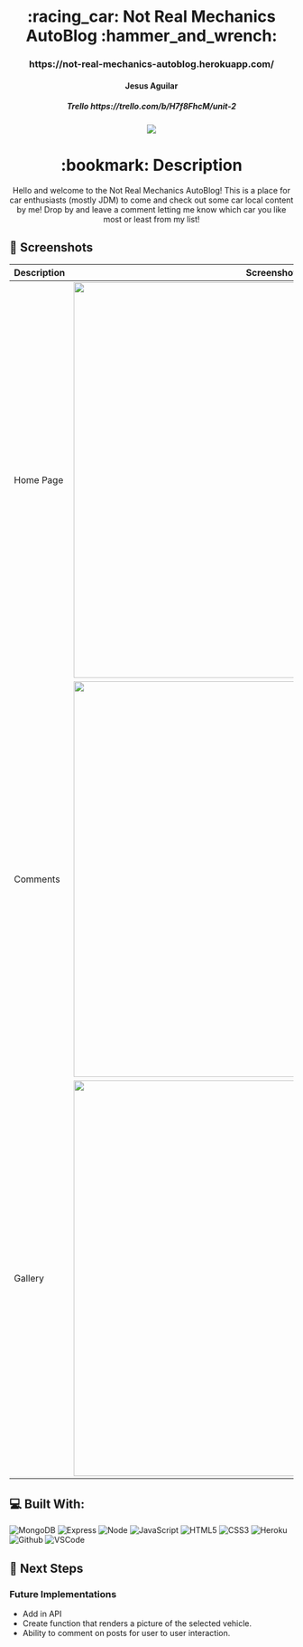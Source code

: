 <div align="center">
<h1>
:racing_car: Not Real Mechanics AutoBlog :hammer_and_wrench:
</h1>

<h3>https://not-real-mechanics-autoblog.herokuapp.com/</h3>

<h4>Jesus Aguilar</h4>

<h5>Trello
https://trello.com/b/H7f8FhcM/unit-2
</h5>


<a href="https://www.linkedin.com/in/jesusaguilarvf39/" target="_blank">
<img 
  src="https://img.shields.io/badge/-jesusaguilarvf39-blue?style=flat&logo=Linkedin&logoColor=white">
</a>

 <h1>:bookmark: Description</h1>

<p>
Hello and welcome to the Not Real Mechanics AutoBlog! This is a place for car enthusiasts (mostly JDM) to come and check out some car local content by me! Drop by and leave a comment letting me know which car you like most or least from my list!
</p>

</div>

## :camera_flash: Screenshots
| Description | Screenshot |
|------------ | ------------|
| Home Page | <img src="https://imgur.com/sTbJtNh.png" width="700"> |
| Comments| <img src="https://imgur.com/JjuVsBL.png" width="700"> |
| Gallery | <img src="https://imgur.com/yKXZs4F.png" width="700"> |

## :computer: Built With:
![MongoDB](https://img.shields.io/badge/-MongoDB-333?style=flat&logo=mongodb)
![Express](https://img.shields.io/badge/-Express-333?style=flat&logo=express)
![Node](https://img.shields.io/badge/-Node.js-333?style=flat&logo=node.js)
![JavaScript](https://img.shields.io/badge/-JavaScript-333?style=flat&logo=javascript) 
![HTML5](https://img.shields.io/badge/-HTML5-333?style=flat&logo=html5)
![CSS3](https://img.shields.io/badge/-CSS-333?style=flat&logo=css3)
![Heroku](https://img.shields.io/badge/-Heroku-333?style=flat&logo=heroku)
![Github](https://img.shields.io/badge/-GitHub-333?style=flat&logo=github)
![VSCode](https://img.shields.io/badge/-VS_Code-333?style=flat&logo=visualstudio)



## :pushpin: Next Steps
### Future Implementations
-  Add in API
-  Create function that renders a picture of the selected vehicle.
-  Ability to comment on posts for user to user interaction.